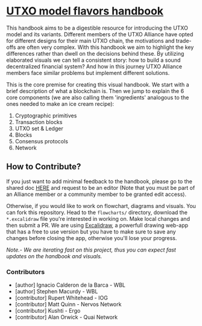 # [UTXO model flavors handbook](https://docs.google.com/document/d/1L4eQSjC5SLY8iDSca1FJRrNy1Dwhr2aJ3I1Y-LhpTUk/edit?usp=sharing)

This handbook aims to be a digestible resource for introducing the UTXO model and its variants. Different members of the UTXO Alliance have opted for different designs for their main UTXO chain, the motivations and trade-offs are often very complex. With this handbook we aim to highlight the key differences rather than dwell on the decisions behind these. By utilizing elaborated visuals we can tell a consistent story: how to build a sound decentralized financial system? And how in this journey UTXO Alliance members face similar problems but implement different solutions.

This is the core premise for creating this visual handbook. We start with a brief description of what a blockchain is. Then we jump to explain the 6 core components (we are also calling them 'ingredients' analogous to the ones needed to make an ice cream recipe):
1. Cryptographic primitives
2. Transaction blocks
3. UTXO set & Ledger
4. Blocks
5. Consensus protocols
6. Network

## How to Contribute?
If you just want to add minimal feedback to the handbook, please go to the shared doc [HERE](https://docs.google.com/document/d/1L4eQSjC5SLY8iDSca1FJRrNy1Dwhr2aJ3I1Y-LhpTUk/edit?usp=sharing) and request to be an editor (Note that you must be part of an Alliance member or a community member to be granted edit access).

Otherwise, if you would like to work on flowchart, diagrams and visuals. You can fork this repository. Head to the `flowcharts/` directory, download the `*.excalidraw` file you're interested in working on. Make local changes and then submit a PR. We are using [Excalidraw](https://excalidraw.com/), a powerfull drawing web-app that has a free to use version but you have to make sure to save any changes before closing the app, otherwise you'll lose your progress.

*Note.- We are iterating fast on this project, thus you can expect fast updates on the handbook and visuals.*

### Contributors
- [author] Ignacio Calderon de la Barca - WBL
- [author] Stephen Macurdy - WBL
- [contributor] Rupert Whitehead - IOG
- [contributor] Matt Quinn - Nervos Network
- [contributor] Kushti - Ergo
- [contributor] Alan Orwick - Quai Network
